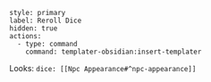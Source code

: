 ```meta-bind-button
style: primary
label: Reroll Dice
hidden: true
actions:
  - type: command
    command: templater-obsidian:insert-templater
```

Looks: `dice: [[Npc Appearance#^npc-appearance]]`